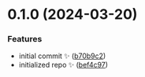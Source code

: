 # 0.1.0 (2024-03-20)

### Features

- initial commit ✨ ([b70b9c2](https://github.com/JoshuaKGoldberg/emoji-platform-data/commit/b70b9c2bb38d8dacdd75f230ecc9fb753ec4e2f8))
- initialized repo ✨ ([bef4c97](https://github.com/JoshuaKGoldberg/emoji-platform-data/commit/bef4c97c93306508989ce78a71f99e83819b9b31))
